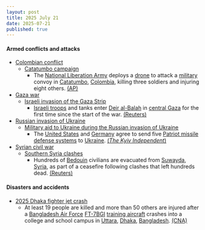 ```yaml
---
layout: post
title: 2025 July 21
date: 2025-07-21
published: true
---
```



#### Armed conflicts and attacks

* [Colombian conflict](https://en.wikipedia.org/wiki/Colombian_conflict "Colombian conflict")
  * [Catatumbo campaign](https://en.wikipedia.org/wiki/Catatumbo_campaign "Catatumbo campaign")
    * The [National Liberation Army](https://en.wikipedia.org/wiki/National_Liberation_Army_%28Colombia%29 "National Liberation Army (Colombia)") deploys a [drone](https://en.wikipedia.org/wiki/Drone_warfare "Drone warfare") to attack a [military](https://en.wikipedia.org/wiki/Military_Forces_of_Colombia "Military Forces of Colombia") convoy in [Catatumbo](https://en.wikipedia.org/wiki/Catatumbo_region "Catatumbo region"), [Colombia](https://en.wikipedia.org/wiki/Colombia "Colombia"), killing three soldiers and injuring eight others. [(AP)](https://apnews.com/article/colombia-drone-attack-eln-catatumbo-61768f71290d2604a2d123d017cb18b4)
* [Gaza war](https://en.wikipedia.org/wiki/Gaza_war "Gaza war")
  * [Israeli invasion of the Gaza Strip](https://en.wikipedia.org/wiki/Israeli_invasion_of_the_Gaza_Strip "Israeli invasion of the Gaza Strip")
    * [Israeli troops](https://en.wikipedia.org/wiki/Israeli_Ground_Forces "Israeli Ground Forces") and tanks enter [Deir al-Balah](https://en.wikipedia.org/wiki/Deir_al-Balah "Deir al-Balah") in [central Gaza](https://en.wikipedia.org/wiki/Deir_al-Balah_Governorate "Deir al-Balah Governorate") for the first time since the start of the war. [(Reuters)](https://www.reuters.com/world/middle-east/israel-sends-tanks-into-gazas-deir-al-balah-raising-concerns-among-hostage-2025-07-21/)
* [Russian invasion of Ukraine](https://en.wikipedia.org/wiki/Russian_invasion_of_Ukraine "Russian invasion of Ukraine")
  * [Military aid to Ukraine during the Russian invasion of Ukraine](https://en.wikipedia.org/wiki/Military_aid_to_Ukraine_during_the_Russo-Ukrainian_War "Military aid to Ukraine during the Russo-Ukrainian War")
    * The [United States](https://en.wikipedia.org/wiki/United_States "United States") and [Germany](https://en.wikipedia.org/wiki/Germany "Germany") agree to send five [Patriot missile defense systems](https://en.wikipedia.org/wiki/MIM-104_Patriot "MIM-104 Patriot") to [Ukraine](https://en.wikipedia.org/wiki/Ukraine "Ukraine"). [(*The Kyiv Independent*)](https://kyivindependent.com/us-germany-agree-to-deliver-5-patriot-systems-to-ukraine/)
* [Syrian civil war](https://en.wikipedia.org/wiki/Syrian_civil_war "Syrian civil war")
  * [Southern Syria clashes](https://en.wikipedia.org/wiki/Southern_Syria_clashes_%28July_2025%E2%80%93present%29 "Southern Syria clashes (July 2025–present)")
    * Hundreds of [Bedouin](https://en.wikipedia.org/wiki/Bedouin "Bedouin") civilians are evacuated from [Suwayda](https://en.wikipedia.org/wiki/Suwayda "Suwayda"), [Syria](https://en.wikipedia.org/wiki/Syria "Syria"), as part of a ceasefire following clashes that left hundreds dead. [(Reuters)](https://www.reuters.com/world/middle-east/bedouin-civilians-evacuate-syrias-sweida-tense-truce-holds-2025-07-21/)

#### Disasters and accidents

* [2025 Dhaka fighter jet crash](https://en.wikipedia.org/wiki/2025_Dhaka_fighter_jet_crash "2025 Dhaka fighter jet crash")
  * At least 19 people are killed and more than 50 others are injured after a [Bangladesh Air Force](https://en.wikipedia.org/wiki/Bangladesh_Air_Force "Bangladesh Air Force") [FT-7BGI](https://en.wikipedia.org/wiki/List_of_Chengdu_J-7_variants#F-7BGI "List of Chengdu J-7 variants") [training aircraft](https://en.wikipedia.org/wiki/Training_aircraft "Training aircraft") crashes into a college and school campus in [Uttara](https://en.wikipedia.org/wiki/Uttara_%28neighbourhood%29 "Uttara (neighbourhood)"), [Dhaka](https://en.wikipedia.org/wiki/Dhaka "Dhaka"), [Bangladesh](https://en.wikipedia.org/wiki/Bangladesh "Bangladesh"). [(CNA)](https://www.channelnewsasia.com/asia/bangladesh-air-force-plane-crash-college-campus-people-killed-5249621)
